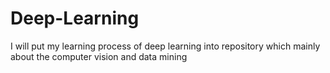 # Deep-Learning
I will put my learning process of deep learning into repository which mainly about the computer vision and data mining
